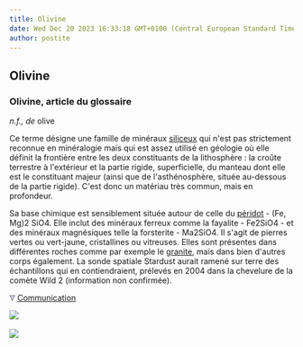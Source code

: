 ```yaml
---
title: Olivine
date: Wed Dec 20 2023 16:33:18 GMT+0100 (Central European Standard Time)
author: postite
---
```


## Olivine
### Olivine, article du glossaire
 _n.f., de_ olive

Ce terme désigne une famille de minéraux [siliceux](silice.html) qui n'est pas strictement reconnue en minéralogie mais qui est assez utilisé en géologie où elle définit la frontière entre les deux constituants de la lithosphère : la croûte terrestre à l'extérieur et la partie rigide, superficielle, du manteau dont elle est le constituant majeur (ainsi que de l'asthénosphère, située au-dessous de la partie rigide). C'est donc un matériau très commun, mais en profondeur.

Sa base chimique est sensiblement située autour de celle du [péridot](peridot.html) - (Fe, Mg)2 SiO4. Elle inclut des minéraux ferreux comme la fayalite - Fe2SiO4 - et des minéraux magnésiques telle la forsterite - Ma2SiO4. Il s'agit de pierres vertes ou vert-jaune, cristallines ou vitreuses. Elles sont présentes dans différentes roches comme par exemple le [granite](granit.html), mais dans bien d'autres corps également. La sonde spatiale Stardust aurait ramené sur terre des échantillons qui en contiendraient, prélevés en 2004 dans la chevelure de la comète Wild 2 (information non confirmée).



![](images/flechebas.gif) [Communication](http://www.artrealite.com/annonceurs.htm) 

[![](https://cbonvin.fr/sites/regie.artrealite.com/visuels/campagne1.png)](index-2.html#20131014)

![](https://cbonvin.fr/sites/regie.artrealite.com/visuels/campagne2.png)